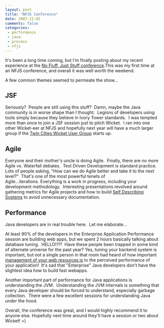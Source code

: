 ```yaml
---
layout: post
title: "NFJS Conference"
date: 2007-11-02
comments: false
categories:
 - performance
 - java
 - process
 - nfjs
---
```


It's been a long time coming, but I'm finally posting about my recent experience at the [No Fluff, Just Stuff conference](http://www.nofluffjuststuff.com/show_view.jsp?showId=106).This was my first time at an NFJS conference, and overall it was well worth the weekend.

   
   
A few common themes seemed to permeate the show...

   
   
JSF
---

   
Seriously?  People are still using this stuff?  Damn, maybe the Java community is in worse shape than I thought.  Legions of developers using tools simply because they believe in Ivory Tower standards.  I was tempted more than once to join a JSF session just to pitch Wicket.  I ran into one other Wicket-eer at NFJS and hopefully next year will have a much larger group if the [Twin Cities Wicket User Group](http://cwiki.apache.org/WICKET/community-meetups.html) starts up.
   
   
Agile
-----

   
Everyone and their mother's uncle is doing Agile.  Finally, there are no more Agile vs. Waterfall debates.  Test Driven Development is standard practice.  Lots of people asking, "How can we do Agile better and take it to the next level?"  That's one of the most powerful tenets of Agile...iterations. Everything is a work in progress, including your development methodology.  Interesting presentations revolved around gathering metrics for Agile projects and how to build [Self Describing Systems](http://jroller.com/page/wireframe/?anchor=running_code_doesn_t_lie) to avoid unnecessary documentation.

   
   
Performance
-----------

   
   
Java developers are in real trouble here.  Let me elaborate...

   
   
At least 90% of the developers in the Enterprise Application Performance session are building web apps, but we spent 2 hours basically talking about database tuning.  HELLO!?!?  Have these people been trapped in some kind of alternate universe for the past year? Yes, tuning your backend system is important, but not a single person in that room had heard of how important [management of your web resources is](http://www.oreilly.com/catalog/9780596529307/) to the perceived performance of your application!  It's sad that "Enterprise" Java developers don't have the slightest idea how to build fast webapps.

   
   
Another important part of performance for Java applications is understanding the JVM.  Understanding the JVM internals is something that every Java developer should be forced to understand, especially garbage collection.  There were a few excellent sessions for understanding Java under the hood.

   
   
Overall, the conference was great, and I would highly recommend it to anyone else. Hopefully next time around they'll have a session or two about Wicket! =)

